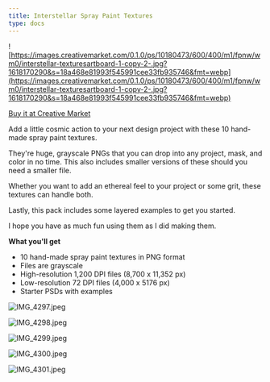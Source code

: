 ```yaml
---
title: Interstellar Spray Paint Textures
type: docs
---
```


![https://images.creativemarket.com/0.1.0/ps/10180473/600/400/m1/fpnw/wm0/interstellar-texturesartboard-1-copy-2-.jpg?1618170290&s=18a468e81993f545991cee33fb935746&fmt=webp](https://images.creativemarket.com/0.1.0/ps/10180473/600/400/m1/fpnw/wm0/interstellar-texturesartboard-1-copy-2-.jpg?1618170290&s=18a468e81993f545991cee33fb935746&fmt=webp)

[Buy it at Creative Market](https://creativemarket.com/joshua.mauldin/6063689-Interstellar-Spray-Paint-Textures)

Add a little cosmic action to your next design project with these 10 hand-made spray paint textures.

They're huge, grayscale PNGs that you can drop into any project, mask, and color in no time. This also includes smaller versions of these should you need a smaller file.

Whether you want to add an ethereal feel to your project or some grit, these textures can handle both.

Lastly, this pack includes some layered examples to get you started.

I hope you have as much fun using them as I did making them.

**What you'll get**

- 10 hand-made spray paint textures in PNG format
- Files are grayscale
- High-resolution 1,200 DPI files (8,700 x 11,352 px)
- Low-resolution 72 DPI files (4,000 x 5176 px)
- Starter PSDs with examples

![IMG_4297.jpeg](/img/IMG_4297.jpeg)

![IMG_4298.jpeg](/img/IMG_4298.jpeg)

![IMG_4299.jpeg](/img/IMG_4299.jpeg)

![IMG_4300.jpeg](/img/IMG_4300.jpeg)

![IMG_4301.jpeg](/img/IMG_4301.jpeg)